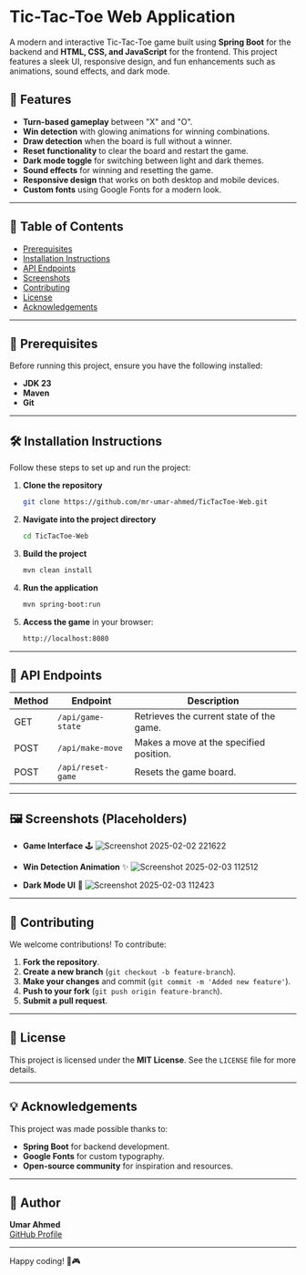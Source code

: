 # Tic-Tac-Toe Web Application

A modern and interactive Tic-Tac-Toe game built using **Spring Boot** for the backend and **HTML, CSS, and JavaScript** for the frontend. This project features a sleek UI, responsive design, and fun enhancements such as animations, sound effects, and dark mode.

## 🚀 Features
- **Turn-based gameplay** between "X" and "O".
- **Win detection** with glowing animations for winning combinations.
- **Draw detection** when the board is full without a winner.
- **Reset functionality** to clear the board and restart the game.
- **Dark mode toggle** for switching between light and dark themes.
- **Sound effects** for winning and resetting the game.
- **Responsive design** that works on both desktop and mobile devices.
- **Custom fonts** using Google Fonts for a modern look.

---
## 📌 Table of Contents
- [Prerequisites](#prerequisites)
- [Installation Instructions](#installation-instructions)
- [API Endpoints](#api-endpoints)
- [Screenshots](#screenshots)
- [Contributing](#contributing)
- [License](#license)
- [Acknowledgements](#acknowledgements)

---
## 🔧 Prerequisites
Before running this project, ensure you have the following installed:

- **JDK 23**
- **Maven**
- **Git**

---
## 🛠️ Installation Instructions
Follow these steps to set up and run the project:

1. **Clone the repository**
   ```sh
   git clone https://github.com/mr-umar-ahmed/TicTacToe-Web.git
   ```

2. **Navigate into the project directory**
   ```sh
   cd TicTacToe-Web
   ```

3. **Build the project**
   ```sh
   mvn clean install
   ```

4. **Run the application**
   ```sh
   mvn spring-boot:run
   ```

5. **Access the game** in your browser:
   ```sh
   http://localhost:8080
   ```

---
## 📡 API Endpoints
| Method | Endpoint | Description |
|--------|----------|-------------|
| GET    | `/api/game-state` | Retrieves the current state of the game. |
| POST   | `/api/make-move` | Makes a move at the specified position. |
| POST   | `/api/reset-game` | Resets the game board. |

---
## 🖼️ Screenshots (Placeholders)
- **Game Interface** 🕹️ ![Screenshot 2025-02-02 221622](https://github.com/user-attachments/assets/8d71fc01-1425-4363-b074-d552c199670a)

- **Win Detection Animation** ✨ ![Screenshot 2025-02-03 112512](https://github.com/user-attachments/assets/4b1bddf9-b8cd-4c3c-b999-82d4d72d063c)

- **Dark Mode UI** 🌙 ![Screenshot 2025-02-03 112423](https://github.com/user-attachments/assets/56a183d8-24b8-4613-b378-288ce28ef7c4)


---
## 🤝 Contributing
We welcome contributions! To contribute:
1. **Fork the repository**.
2. **Create a new branch** (`git checkout -b feature-branch`).
3. **Make your changes** and commit (`git commit -m 'Added new feature'`).
4. **Push to your fork** (`git push origin feature-branch`).
5. **Submit a pull request**.

---
## 📜 License
This project is licensed under the **MIT License**. See the `LICENSE` file for more details.

---
## 💡 Acknowledgements
This project was made possible thanks to:
- **Spring Boot** for backend development.
- **Google Fonts** for custom typography.
- **Open-source community** for inspiration and resources.

---
## 👤 Author
**Umar Ahmed**  
[GitHub Profile](https://github.com/mr-umar-ahmed)

---

Happy coding! 🚀🎮

